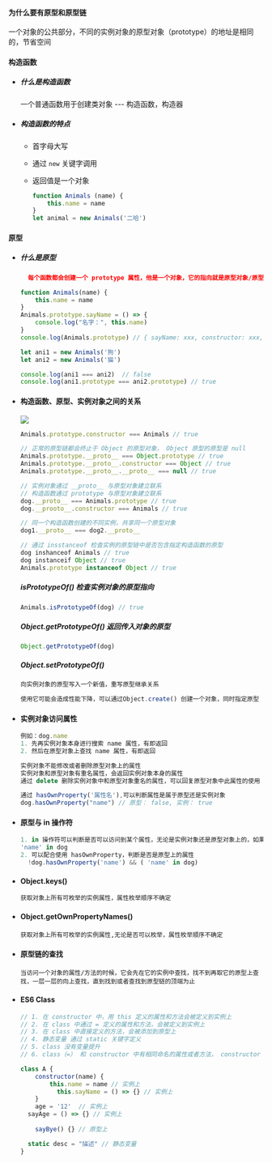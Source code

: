 #### 为什么要有原型和原型链

一个对象的公共部分，不同的实例对象的原型对象（prototype）的地址是相同的，节省空间

#### 构造函数

- #####  什么是构造函数

  一个普通函数用于创建类对象  --- 构造函数，构造器

- ##### 构造函数的特点

  + 首字母大写

  + 通过 `new` 关键字调用

  + 返回值是一个对象

    ```js
    function Animals (name) {
        this.name = name
    }
    let animal = new Animals('二哈')
    ```

#### 原型

- ##### 什么是原型

  ```json
    每个函数都会创建一个 prototype 属性，他是一个对象，它的指向就是原型对象/原型。给原型对象定义的属性和方法都可以被实例共享，公用内存空间
  ```

  ```js
  function Animals(name) {
      this.name = name
  }
  Animals.prototype.sayName = () => {
      console.log("名字：", this.name)
  }
  console.log(Animals.prototype) // { sayName: xxx, constructor: xxx, __proto__: xxx}
  
  let ani1 = new Animals('狗')
  let ani2 = new Animals('猫')
  
  console.log(ani1 === ani2)  // false
  console.log(ani1.prototype === ani2.prototype) // true
  ```

  

- #### 构造函数、原型、实例对象之间的关系

  ![](http://qmr93h59r.hn-bkt.clouddn.com/%E5%8E%9F%E5%9E%8B%E9%93%BE%E5%85%B3%E7%B3%BB.png?e=1610348356&token=hqqvQntt8fOEVhuLdGzgtpo42rjCo_m_P61Lh8D9:htpdPxmjgkV63AgfCSqd-uEm21o=)

    ```js
    Animals.prototype.constructor === Animals // true
  
    // 正常的原型链都会终止于 Object 的原型对象， Object 原型的原型是 null
    Animals.prototype.__proto__ === Object.prototype // true
    Animals.prototype.__proto__.constructor === Object // true
    Animals.prototype.__proto__.__proto__ === null // true
  
    // 实例对象通过 __proto__ 与原型对象建立联系
    // 构造函数通过 prototype 与原型对象建立联系
    dog.__proto__ === Animals.prototype // true
    dog.__prooto__.constructor === Animals // true
  
    // 同一个构造函数创建的不同实例，共享同一个原型对象
    dog1.__proto__ === dog2.__proto__
  
    // 通过 insstanceof 检查实例的原型链中是否包含指定构造函数的原型
    dog inshanceof Animals // true
    dog instanceif Object // true
    Animals.prototype instanceof Object // true
    ```

  ##### isPrototypeOf()  检查实例对象的原型指向

  ```js
  Animals.isPrototypeOf(dog) // true
  ```

  ##### Object.getPrototypeOf()  返回传入对象的原型

  ```js
  Object.getPrototypeOf(dog)
  ```

  ##### Object.setPrototypeOf() 

  ```js
  向实例对象的原型写入一个新值，重写原型继承关系
  
  使用它可能会造成性能下降，可以通过Object.create() 创建一个对象，同时指定原型
  
  ```

+ #### 实例对象访问属性

    ```js
    例如：dog.name
    1. 先再实例对象本身进行搜索 name 属性，有即返回
    2. 然后在原型对象上查找 name 属性，有即返回

    实例对象不能修改或者删除原型对象上的属性
    实例对象和原型对象有重名属性，会返回实例对象本身的属性
    通过 delete 删除实例对象中和原型对象重名的属性，可以回复原型对象中此属性的使用

    通过 hasOwnProperty('属性名'),可以判断属性是属于原型还是实例对象
    dog.hasOwnProperty("name") // 原型： false, 实例： true
    ```

- #### 原型与 in 操作符

  ```js
  1. in 操作符可以判断是否可以访问到某个属性，无论是实例对象还是原型对象上的，如果可以访问到，则返回 true
  'name' in dog
  2. 可以配合使用 hasOwnProperty，判断是否是原型上的属性
  	!dog.hasOwnProperty('name') && ( 'name' in dog)
  
  ```

- #### Object.keys()

  ```js
  获取对象上所有可枚举的实例属性，属性枚举顺序不确定
  ```

- #### Object.getOwnPropertyNames()

  ```
  获取对象上所有可枚举的实例属性,无论是否可以枚举，属性枚举顺序不确定
  ```


- #### 原型链的查找

  ```
  当访问一个对象的属性/方法的时候，它会先在它的实例中查找，找不到再取它的原型上查找，一层一层的向上查找，直到找到或者查找到原型链的顶端为止
  ```

  

- #### ES6 Class

  ```js
  // 1. 在 constructor 中，用 this 定义的属性和方法会被定义到实例上
  // 2. 在 class 中通过 = 定义的属性和方法，会被定义到实例上
  // 3. 在 class 中直接定义的方法，会被添加到原型上
  // 4. 静态变量 通过 static 关键字定义
  // 5. class 没有变量提升
  // 6. class（=） 和 constructor 中有相同命名的属性或者方法， constructor 会覆盖 class 
  
  class A {
      constructor(name) {
          this.name = name // 实例上
         	this.sayName = () => {} // 实例上
      }
      age = '12'  // 实例上
  	sayAge = () => {} // 实例上
      
      sayBye() {} // 原型上
  
  	static desc = "描述" // 静态变量
  }
  
  ```

  